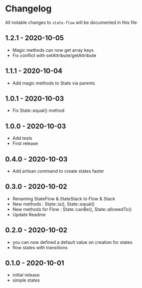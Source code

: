 # Changelog

All notable changes to `state-flow` will be documented in this file

## 1.2.1 - 2020-10-05

- Magic methods can now get array keys
- Fix conflict with setAttribute/getAttribute

## 1.1.1 - 2020-10-04

- Add magic methods to State via parents

## 1.0.1 - 2020-10-03

- Fix State::equal() method

## 1.0.0 - 2020-10-03

- Add tests
- First release

## 0.4.0 - 2020-10-03

- Add artisan command to create states faster

## 0.3.0 - 2020-10-02

- Renaming StateFlow & StateStack to Flow & Stack
- New methods : State::is(), State::equal()
- New methods for Flow : State::canBe(), State::allowedTo()
- Update Readme

## 0.2.0 - 2020-10-02

- you can now defined a default value on creation for states
- flow states with transitions

## 0.1.0 - 2020-10-01

- initial release
- simple states
